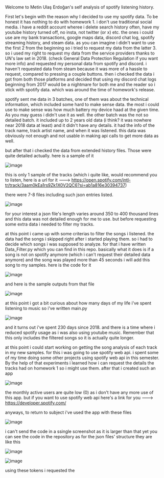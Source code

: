 Welcome to Metin Ulaş Erdoğan's self analysis of spotify listening history.

First let's begin with the reason why I decided to use my spotify data.
To be honest it has nothing to do with homework 1. i don't use traditional social media. i have a reddit account wheree i delete search history often, have my youtube history turned off, no insta, not twitter (or x) etc.
the ones i could use are my bank transactions, google maps data, discord chat log, spotify streaming history, and steam data.
as you can imagine i didn't want to use the first 2 from the beginning so i tried to request my data from the latter 3.
so i used my right to request my data from the service providers thanks to UN's law set in 2018. (check General Data Protection Regulation if you want more info) and requested my personal data from spotify and discord.
i haven't requested data from steam because it was more of a hassle to request, compared to pressing a couple buttons.
then i checked the data i got from both those platforms and decided that using my discord chat logs beginning from 2017 would be a nightmare for both me and the reader so i stick with spotify data. which was around the time of homework's release.

spotify sent me data in 3 batches, one of them was about the technical information, which included some hard to make sense data. the most i could use to make sense was how much battery my device haad at the given time. As you may guess i didn't use it as well.
the other batch was the not so detailed batch. it included up to 2 years old data (i think? it was nowhere near 2018 data at least) and it didn't have any details. it had the info of the track name, track artist name, and when it was listened.
this data was obviously not enough and not usable in making api calls to get more data as well.

but after that i checked the data from extended history files. Those were quite detailed actually. here is a sample of it

![image](https://github.com/PiercingSnowflake/FabulA-sPersonalTrackAnalyzer/assets/56087824/41743d5e-c4a9-4ccb-98ee-c42711f95449)

this is only 1 sample of the tracks (which i quite like, would recommend you to listen, here is a url for it ---> https://open.spotify.com/intl-tr/track/3aam0kEa1rs9Zk1X0V2QC6?si=ab1a816e30394737)

there were 7-8 files including such json entries listed.

![image](https://github.com/PiercingSnowflake/FabulA-sPersonalTrackAnalyzer/assets/56087824/c0af96ca-384a-4d25-b919-b523262ff045)

for your interest a json file's length varies around 350 to 400 thousand lines
and this data was not detailed enough for me to use. but before requesting some extra data i needed to filter my tracks.

at this point i came up with some criterias to filter the songs i listened.
the data had the songs i skipped right after i started playing them. so i had to decide which songs i was supposed to analyze.
for that i have written Data_Filter.py which you can find in this repo.
basically what it does is if a song is not on spotify anymore (which i can't request their detailed data anymore) and the song was played more than 45 seconds i will add this song to my samples.
here is the code for it

![image](https://github.com/PiercingSnowflake/FabulA-sPersonalTrackAnalyzer/assets/56087824/1d96781e-9d0d-4294-b95c-24b3538559c5)

and here is the sample outputs from that file

![image](https://github.com/PiercingSnowflake/FabulA-sPersonalTrackAnalyzer/assets/56087824/71444822-b360-4375-8cba-e59e5bc41bba)

at this point i got a bit curious about how many days of my life i've spent listening to music so i've written main.py

![image](https://github.com/PiercingSnowflake/FabulA-sPersonalTrackAnalyzer/assets/56087824/def5de37-5d21-45cf-b6f4-4b554f51257f)

and it turns out i've spent 230 days since 2018. and there is a time where i reduced spotify usage as i was also using youtube music. Remember that this only includes the filtered songs so it is actually quite longer.


at this point i could start working on getting the song analysis of each track in my new samples. for this i was going to use spotify web api.
i spent some of my time doing some other projects using spotify web api in this semester. By the help of that experiments i learned how i can request the details the tracks had on homework 1 so i might use them.
after that i created such an app

![image](https://github.com/PiercingSnowflake/FabulA-sPersonalTrackAnalyzer/assets/56087824/e1e94e62-70c9-4eeb-849a-0462f81532ef)

the monthly active users are quite low (0) as i don't have any more use of this app.
but if you want to use spotify web api here's a link for you ---> https://developer.spotify.com/

anyways, to return to subject i've used the app with these files

![image](https://github.com/PiercingSnowflake/FabulA-sPersonalTrackAnalyzer/assets/56087824/6c514973-eb34-4819-a88b-f017f4ccc78d)

i can't send the code in a ssingle screenshot as it is larger than that yet you can see the code in the repository
as for the json files' structure they are like this

![image](https://github.com/PiercingSnowflake/FabulA-sPersonalTrackAnalyzer/assets/56087824/7dbc4f6e-089d-4449-ac3a-56f876d9f6b3)

![image](https://github.com/PiercingSnowflake/FabulA-sPersonalTrackAnalyzer/assets/56087824/4bb37540-5293-4e2d-b3d4-c0d6277357d9)

using these tokens i requested the 






